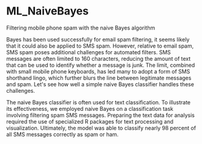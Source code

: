 # ML_NaiveBayes
Filtering mobile phone spam with the naive Bayes algorithm

Bayes has been used successfully for email spam filtering, it seems likely that it could also be applied to SMS spam. However, 
relative to email spam, SMS spam poses additional challenges for automated filters. SMS messages are often limited to 160 
characters, reducing the amount of text that can be used to identify whether a message is junk. The limit, combined with small 
mobile phone keyboards, has led many to adopt a form of SMS shorthand lingo, which further blurs the line between legitimate 
messages and spam. Let's see how well a simple naive Bayes classifier handles these challenges.

The naive Bayes classifier is often used for text classification. To illustrate its effectiveness, we employed naive Bayes on a 
classification task involving filtering spam SMS messages. Preparing the text data for analysis required the use of specialized R 
packages for text processing and visualization. Ultimately, the model was able to classify nearly 98 percent of all SMS messages 
correctly as spam or ham.
